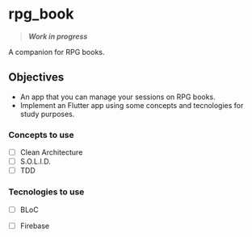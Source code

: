 # rpg_book 

> ***Work in progress***

A companion for RPG books.

## Objectives
- An app that you can manage your sessions on RPG books.
- Implement an Flutter app using some concepts and tecnologies for study purposes.

### Concepts to use
- [ ] Clean Architecture
- [ ] S.O.L.I.D.
- [ ] TDD

### Tecnologies to use
- [ ] BLoC
- [ ] Firebase

